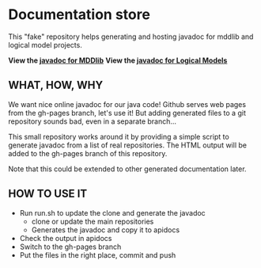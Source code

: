 Documentation store
===================

This "fake" repository helps generating and hosting javadoc for mddlib and logical model projects.

**View the [javadoc for MDDlib](http://aurelien-naldi.github.com/gh-documentation/api/mddlib)**
**View the [javadoc for Logical Models](http://aurelien-naldi.github.com/gh-documentation/api/logicalmodel)**


WHAT, HOW, WHY
--------------

We want nice online javadoc for our java code!
Github serves web pages from the gh-pages branch, let's use it!
But adding generated files to a git repository sounds bad, even in a separate branch...

This small repository works around it by providing a simple script to generate javadoc from a list of real repositories.
The HTML output will be added to the gh-pages branch of this repository.

Note that this could be extended to other generated documentation later.


HOW TO USE IT
----------------

* Run run.sh to update the clone and generate the javadoc
    * clone or update the main repositories
    * Generates the javadoc and copy it to apidocs
* Check the output in apidocs
* Switch to the gh-pages branch
* Put the files in the right place, commit and push

